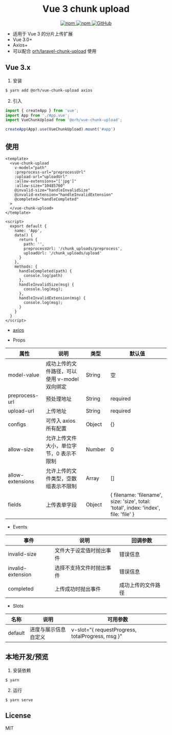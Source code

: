 <h1 align="center">
    Vue 3 chunk upload
</h1>

<p align="center">
    <a href="https://www.npmjs.com/package/@orh/vue-markdown-editor">
        <img alt="npm" src="https://img.shields.io/npm/v/@orh/vue-markdown-editor?color=ea2039">
    </a>
    <a href="https://www.npmjs.com/package/@orh/vue-markdown-editor">
        <img alt="npm" src="https://img.shields.io/npm/dt/@orh/vue-markdown-editor?color=ea2039">
    </a>
    <a href="https://github.com/ouronghuang/vue-markdown-editor">
        <img alt="GitHub" src="https://img.shields.io/github/license/ouronghuang/vue-markdown-editor">
    </a>
</p>

* 适用于 Vue 3 的分片上传扩展
* Vue 3.0+
* Axios+
* 可以配合 [orh/laravel-chunk-upload](https://github.com/ouronghuang/vue-chunk-upload) 使用

## Vue 3.x

1. 安装

```bash
$ yarn add @orh/vue-chunk-upload axios
```

2. 引入

```javascript
import { createApp } from 'vue';
import App from './App.vue';
import VueChunkUpload from '@orh/vue-chunk-upload';

createApp(App).use(VueChunkUpload).mount('#app')
```

## 使用

```vue
<template>
  <vue-chunk-upload
    v-model="path"
    :preprocess-url="preprocessUrl"
    :upload-url="uploadUrl"
    :allow-extensions="['jpg']"
    :allow-size="10485760"
    @invalid-size="handleInvalidSize"
    @invalid-extension="handleInvalidExtension"
    @completed="handleCompleted"
  >
  </vue-chunk-upload>
</template>

<script>
  export default {
    name: 'App',
    data() {
      return {
        path: '',
        preprocessUrl: '/chunk_uploads/preprocess',
        uploadUrl: '/chunk_uploads/upload'
      }
    },
    methods: {
      handleCompleted(path) {
        console.log(path)
      },
      handleInvalidSize(msg) {
        console.log(msg);
      },
      handleInvalidExtension(msg) {
        console.log(msg);
      }
    }
  }
</script>

```

- [axios](https://github.com/axios/axios)

- Props

| 属性 | 说明 | 类型 | 默认值 |
| --- | --- | --- | --- |
| model-value | 成功上传的文件路径，可以使用 v-model 双向绑定 | String | 空 |
| preprocess-url | 预处理地址 | String | required |
| upload-url | 上传地址 | String | required |
| configs | 可传入 axios 所有配置 | Object | {} |
| allow-size | 允许上传文件大小，单位字节，0 表示不限制 | Number | 0 |
| allow-extensions | 允许上传的文件类型，空数组表示不限制 | Array | [] |
| fields | 上传表单字段 | Object | { filename: 'filename', size: 'size', total: 'total', index: 'index', file: 'file' } |

- Events

| 事件 | 说明 | 回调参数 |
| --- | --- | --- |
| invalid-size | 文件大于设定值时抛出事件 | 错误信息 |
| invalid-extension | 选择不支持文件时抛出事件 | 错误信息 |
| completed | 上传成功时抛出事件 | 成功上传的文件路径 |

- Slots

| 名称 | 说明 | 可用参数 |
| --- | --- | --- |
| default | 进度与展示信息自定义 | v-slot="{ requestProgress, totalProgress, msg }" |

## 本地开发/预览

1. 安装依赖

```
$ yarn
```

2. 运行

```
$ yarn serve
```

## License

MIT
